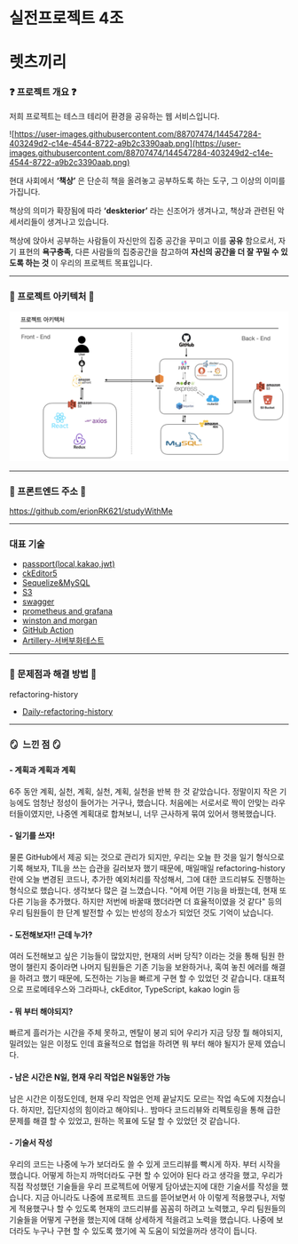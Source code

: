 # 실전프로젝트 4조

# 렛츠끼리

### ❓ 프로젝트 개요 ❓

저희 프로젝트는 테스크 테리어 환경을 공유하는 웹 서비스입니다.

![https://user-images.githubusercontent.com/88707474/144547284-403249d2-c14e-4544-8722-a9b2c3390aab.png](https://user-images.githubusercontent.com/88707474/144547284-403249d2-c14e-4544-8722-a9b2c3390aab.png)

현대 사회에서 **‘책상’** 은 단순히 책을 올려놓고 공부하도록 하는 도구, 그 이상의 이미를 가집니다.

책상의 의미가 확장됨에 따라 **‘deskterior’** 라는 신조어가 생겨나고, 책상과 관련된 악세서리들이 생겨나고 있습니다.

책상에 앉아서 공부하는 사람들이 자신만의 집중 공간을 꾸미고 이를 **공유** 함으로서, 자기 표현의 **욕구충족**, 다른 사람들의 집중공간을 참고하여 **자신의 공간을 더 잘 꾸밀 수 있도록 하는 것** 이 우리의 프로젝트 목표입니다.

---

### 🎁 프로젝트 아키텍처 🎁

![아키텍처사진.png](image/architecture.png)

---

### 🤝 프론트엔드 주소 🤝

https://github.com/erionRK621/studyWithMe

---

### 대표 기술

- [passport(local,kakao,jwt)](https://github.com/JangJaeWon22/focus-with-me/blob/main/doc/skill-book/passport.md)
- [ckEditor5](https://github.com/JangJaeWon22/focus-with-me/blob/main/doc/skill-book/ckeditor.md)
- [Sequelize&MySQL](https://github.com/JangJaeWon22/focus-with-me/blob/main/doc/skill-book/sequelize&mysql/sequelize&mysql.md)
- [S3](https://github.com/JangJaeWon22/focus-with-me/blob/main/doc/skill-book/S3.md)
- [swagger](https://github.com/JangJaeWon22/focus-with-me/blob/main/doc/skill-book/swagger.md)
- [prometheus and grafana](https://github.com/JangJaeWon22/focus-with-me/blob/main/doc/skill-book/prometheus_and_grafana/prometheus_and_grafana.md)
- [winston and morgan](https://github.com/JangJaeWon22/focus-with-me/blob/main/doc/skill-book/winston&morgan/winston&morgan.md)
- [GitHub Action](https://github.com/JangJaeWon22/focus-with-me/blob/main/doc/skill-book/github_action.md)
- [Artillery-서버부화테스트](https://github.com/JangJaeWon22/focus-with-me/blob/main/doc/skill-book/Artillery/Artillery.md)

---

### 🐳 문제점과 해결 방법 🐳

refactoring-history

- [Daily-refactoring-history](./doc/refactoring-history)

---

### 🪞  느낀 점 🪞

#### - 계획과 계획과 계획

6주 동안 계획, 실천, 계획, 실천, 계획, 실천을 반복 한 것 같았습니다.
정말이지 작은 기능에도 엄청난 정성이 들어가는 거구나, 했습니다.
처음에는 서로서로 짝이 안맞는 라우터들이였지만, 나중엔 계획대로 합쳐보니, 너무 근사하게 묶여 있어서 행복했습니다.

#### - 일기를 쓰자!

물론 GitHub에서 제공 되는 것으로 관리가 되지만, 우리는 오늘 한 것을 일기 형식으로 기록 해보자, TIL을 쓰는 습관을 길러보자 했기 때문에, 매일매일 refactoring-history란에 오늘 변경된 코드나, 추가한 예외처리를 작성해서, 그에 대한 코드리뷰도 진행하는 형식으로 했습니다.
생각보다 많은 걸 느꼈습니다. "어제 어떤 기능을 바꿨는데, 현재 또 다른 기능을 추가했다. 하지만 저번에 바꿀때 했더라면 더 효율적이였을 것 같다" 등의 우리 팀원들이 한 단계 발전할 수 있는 반성의 장소가 되었던 것도 기억이 났습니다.

#### - 도전해보자!! 근데 누가?

여러 도전해보고 싶은 기능들이 많았지만, 현재의 서버 당직? 이라는 것을 통해 팀원 한명이 챌린지 중이라면 나머지 팀원들은 기존 기능을 보완하거나, 혹여 놓친 에러를 해결을 하려고 했기 때문에, 도전하는 기능을 빠르게 구현 할 수 있었던 것 같습니다.
대표적으로 프로메테우스와 그라파나, ckEditor, TypeScript, kakao login 등

#### - 뭐 부터 해야되지?

빠르게 흘러가는 시간을 주체 못하고, 멘탈이 붕괴 되어 우리가 지금 당장 뭘 해야되지, 밀려있는 일은 이정도 인데 효율적으로 협업을 하려면 뭐 부터 해야 될지가 문제 였습니다.

#### - 남은 시간은 N일, 현재 우리 작업은 N일동안 가능

남은 시간은 이정도인데, 현재 우리 작업은 언제 끝날지도 모르는 작업 속도에 지쳤습니다. 하지만, 집단지성의 힘이라고 해야되나.. 밤마다 코드리뷰와 리펙토링을 통해 급한 문제를 해결 할 수 있었고, 원하는 목표에 도달 할 수 있었던 것 같습니다.

#### - 기술서 작성

우리의 코드는 나중에 누가 보더라도 쓸 수 있게 코드리뷰를 빡시게 하자. 부터 시작을 했습니다.
어떻게 하는지 까먹더라도 구현 할 수 있어야 된다 라고 생각을 했고, 우리가 직접 작성했던 기술들을 우리 프로젝트에 어떻게 담아냈는지에 대한 기술서를 작성을 했습니다.
지금 아니라도 나중에 프로젝트 코드를 뜯어보면서 아 이렇게 적용했구나, 저렇게 적용했구나 할 수 있도록 현재의 코드리뷰를 꼼꼼히 하려고 노력했고, 우리 팀원들의 기술들을 어떻게 구현을 했는지에 대해 상세하게 적을려고 노력을 했습니다.
나중에 보더라도 누구나 구현 할 수 있도록 했기에 꼭 도움이 되었을꺼라 생각이 듭니다.
